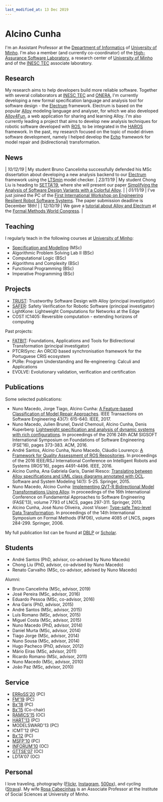 ```yaml
---
last_modified_at: 13 Dec 2019
---
```


# Alcino Cunha

I'm an Assistant Professor at the [Department of Informatics](http://www.di.uminho.pt) of [University of Minho](http://www.uminho.pt). I'm also a member (and currently co-coordinator) of the [High-Assurance Software Laboratory](https://www.inesctec.pt/en/centres/haslab), a research center of [University of Minho](http://www.uminho.pt) and of the [INESC TEC](https://www.inesctec.pt) associate laboratory. 

## Research

My research aims to help developers build more reliable software. Together with several collaborators at [INESC TEC](https://www.inesctec.pt) and [ONERA](https://www.onera.fr/en/centers/toulouse), I'm currently developing a new formal specification language and analysis tool for software design - the [Electrum](http://haslab.github.io/Electrum/) framework. Electrum is based on the popular [Alloy](https://alloytools.org) modeling language and analyser, for which we also developed [Alloy4Fun](http://alloy4fun.inesctec.pt), a web application for sharing and learning Alloy. I'm also currently leading a project that aims to develop new analysis techniques for robotic software developed with [ROS](https://www.ros.org), to be integrated in the [HAROS](https://github.com/git-afsantos/haros) framework. In the past, my research focused on the topic of model driven software development, namely I helped develop the [Echo](http://haslab.github.io/echo/) framework for model repair and (bidirectional) transformation.

## News

| *10/12/19* | My student Bruno Cancelinha successfully defended his MSc dissertation about developing a new analysis backend to our [Electrum](http://haslab.github.io/Electrum/) framework using the [LTSmin](https://ltsmin.utwente.nl) model checker.
| *23/11/19* | My student Chong Liu is heading to [SETTA'19](http://www4.comp.polyu.edu.hk/~csguannan/setta19/), where she will present our paper [Simplifying the Analysis of Software Design Variants with a Colorful Alloy](https://doi.org/10.1007/978-3-030-35540-1_3). |
| *01/11/19* | I've just joined the PC of the [First International Workshop on Engineering Resilient Robot Software Systems](https://www.erross.org). The paper submission deadline is December 18th! |
| *12/10/19* | We gave a [tutorial about Alloy and Electrum](http://haslab.github.io/TRUST/tutorial.html) at the [Formal Methods World Congress](http://formalmethods2019.inesctec.pt). |

## Teaching

I regularly teach in the following courses at [University of Minho](http://www.uminho.pt):

- [Specification and Modelling](http://wiki.di.uminho.pt/twiki/bin/view/Education/MFES/EM) (MSc)
- Algorithmic Problem Solving Lab II (BSc)
- Computational Logic (BSc)
- Algorithms and Complexity (BSc)
- Functional Programming (BSc)
- Imperative Programming (BSc)

## Projects

- [TRUST](http://haslab.github.io/TRUST/): Trustworthy Software Design with Alloy (principal investigator)
- [SAFER](http://haslab.github.io/SAFER/): Safety Verification for Robotic Software (principal investigator)
- LightKone: Lightweight Computations for Networks at the Edge
- COST IC1405: Reversible computation - extending horizons of computing

Past projects:

- [FATBIT](http://wiki.di.uminho.pt/twiki/bin/view/Research/FATBIT/WebHome): Foundations, Applications and Tools for Bidirectional Transformation (principal investigator)
- PTCRISync: An ORCID based synchronisation framework for the Portuguese CRIS ecosystem
- PURe: Program Understanding and Re-engineering: Calculi and Applications
- EVOLVE: Evolutionary validation, verification and certification

## Publications

Some selected publications:

- Nuno Macedo, Jorge Tiago, Alcino Cunha: [A Feature-based Classification of Model Repair Approaches](https://doi.org/10.1109/TSE.2016.2620145). IEEE Transactions on Software Engineering 43(7): 615-640. IEEE, 2017.
- Nuno Macedo, Julien Brunel, David Chemouil, Alcino Cunha, Denis Kuperberg: [Lightweight specification and analysis of dynamic systems with rich configurations](https://doi.org/10.1145/2950290.2950318). In proceedings of the 2016 24th ACM SIGSOFT International Symposium on Foundations of Software Engineering (FSE’16), pages 373-383. ACM, 2016.
- André Santos, Alcino Cunha, Nuno Macedo, Cláudio Lourenço: [A Framework for Quality Assessment of ROS Repositories](https://doi.org/10.1109/IROS.2016.7759661). In proceedings of the 2016 IEEE/RSJ International Conference on Intelligent Robots and Systems (IROS’16), pages 4491-4496. IEEE, 2016.
- Alcino Cunha, Ana Gabriela Garis, Daniel Riesco: [Translating between Alloy specifications and UML class diagrams annotated with OCL](https://doi.org/10.1007/s10270-013-0353-5). Software and System Modeling 14(1): 5-25. Springer, 2015.
- Nuno Macedo, Alcino Cunha: [Implementing QVT-R Bidirectional Model Transformations Using Alloy](https://doi.org/10.1007/978-3-642-37057-1_22). In proceedings of the 16th International Conference on Fundamental Approaches to Software Engineering (FASE’13), volume 7793 of LNCS, pages 297-311. Springer, 2013. 
- Alcino Cunha, José Nuno Oliveira, Joost Visser: [Type-safe Two-level Data Transformation](https://doi.org/10.1007/11813040_20). In proceedings of the 14th International Symposium on Formal Methods (FM’06), volume 4085 of LNCS, pages 284-299. Springer, 2006.

My full publication list can be found at [DBLP](https://dblp.uni-trier.de/pers/hd/c/Cunha:Alcino.html) or [Scholar](https://scholar.google.com/citations?hl=en&user=aT3gF_cAAAAJ).

## Students

- André Santos (PhD, advisor, co-advised by Nuno Macedo)
- Chong Liu (PhD, advisor, co-advised by Nuno Macedo)
- Renato Carvalho (MSc, co-advisor, advised by Nuno Macedo)

Alumni:

- Bruno Cancelinha (MSc, advisor, 2019)
- José Pereira (MSc, advisor, 2016)
- Eduardo Pessoa (MSc, co-advisor, 2016)
- Ana Garis (PhD, advisor, 2015)
- André Santos (MSc, advisor, 2015)
- Luís Romano (MSc, advisor, 2015)
- Miguel Costa (MSc, advisor, 2015)
- Nuno Macedo (PhD, advisor, 2014)
- Daniel Murta (MSc, advisor, 2014)
- Tiago Jorge (MSc, advisor, 2014)
- Nuno Sousa (MSc, advisor, 2014)
- Hugo Pacheco (PhD, advisor, 2012)
- Mário Eiras (MSc, advisor, 2011)
- Ricardo Romano (MSc, advisor, 2011)
- Nuno Macedo (MSc, advisor, 2010)
- João Paz (MSc, advisor, 2010)


## Service

- [ERRoSS'20](https://www.erross.org) (PC)
- [FM'19](http://formalmethods2019.inesctec.pt) (PC)
- [Bx'18](https://2018.programming-conference.org/track/bx-2018-papers) (PC)
- [Bx'15](http://bx-community.wikidot.com/bx2015:home) (Co-chair)
- [RAMICS'15](https://ramics2015.di.uminho.pt) (OC)
- [HART'13](http://www.imn.htwk-leipzig.de/HART2013/) (PC)
- MODELSWARD'13 (PC)
- ICMT'12 (PC)
- [Bx'12](http://www.program-transformation.org/BX12) (PC)
- [MSFP'10](http://cs.ioc.ee/msfp/msfp2010/) (PC)
- [INFORUM'10](http://inforum.org.pt/INForum2010) (OC)
- [GTTSE'07](http://wiki.di.uminho.pt/twiki/bin/view/Events/GTTSE2007/WebHome) (OC)
- LDTA'07 (OC)

## Personal

I love traveling, photography ([Flickr](https://www.flickr.com/photos/rosino), [Instagram](https://www.instagram.com/alcino.cunha/), [500px](https://500px.com/rosino)), and cycling ([Strava](http://app.strava.com/athletes/1914477)). My wife [Rosa Cabecinhas](https://scholar.google.com/citations?user=Snc2IyYAAAAJ&hl=en) is an Associate Professor at the Institute of Social Sciences at University of Minho.
